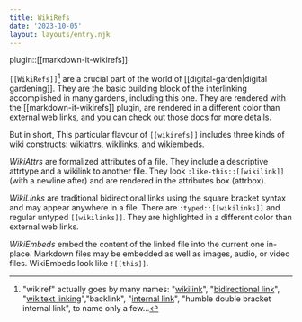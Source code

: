 ```yaml
---
title: WikiRefs
date: '2023-10-05'
layout: layouts/entry.njk
---
```


plugin::[[markdown-it-wikirefs]]


`[[WikiRefs]]`[^names] are a crucial part of the world of [[digital-garden|digital gardening]]. They are the basic building block of the interlinking accomplished in many gardens, including this one. They are rendered with the [[markdown-it-wikirefs]] plugin, are rendered in a different color than external web links, and you can check out those docs for more details.

But in short, This particular flavour of `[[wikirefs]]` includes three kinds of wiki constructs: wikiattrs, wikilinks, and wikiembeds.

_WikiAttrs_ are formalized attributes of a file. They include a descriptive attrtype and a wikilink to another file. They look `:like-this::[[wikilink]]` (with a newline after) and are rendered in the attributes box (attrbox).

_WikiLinks_ are traditional bidirectional links using the square bracket syntax and may appear anywhere in a file. There are `:typed::[[wikilinks]]` and regular untyped `[[wikilinks]]`. They are highlighted in a different color than external web links.

_WikiEmbeds_ embed the content of the linked file into the current one in-place. Markdown files may be embedded as well as images, audio, or video files. WikiEmbeds look like `![[this]]`.


[^names]: "wikiref" actually goes by many names: "[wikilink](https://en.wikipedia.org/wiki/Help:Link)", "[bidirectional link](https://maggieappleton.com/bidirectionals)", "[wikitext linking](https://tiddlywiki.com/#Linking%20in%20WikiText)","backlink", "[internal link](https://help.obsidian.md/How+to/Internal+link)", "humble double bracket internal link", to name only a few...
